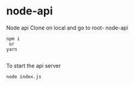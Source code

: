 # node-api
Node api
Clone on local and go to root- node-api
````
npm i
 or 
yarn   
 
````

To start the api server
````
node index.js
````
